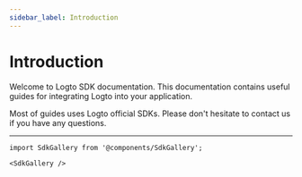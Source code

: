 ```yaml
---
sidebar_label: Introduction
---
```


# Introduction

Welcome to Logto SDK documentation. This documentation contains useful guides for integrating Logto into your application.

Most of guides uses Logto official SDKs. Please don't hesitate to contact us if you have any questions.

---

```mdx-code-block
import SdkGallery from '@components/SdkGallery';

<SdkGallery />
```
